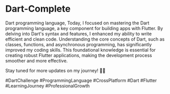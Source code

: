 # Dart-Complete
Dart programming language,
Today, I focused on mastering the Dart programming language, a key component for building apps with Flutter. By delving into Dart's syntax and features, I enhanced my ability to write efficient and clean code. Understanding the core concepts of Dart, such as classes, functions, and asynchronous programming, has significantly improved my coding skills. This foundational knowledge is essential for creating robust Flutter applications, making the development process smoother and more effective.

Stay tuned for more updates on my journey! 🚀📱

#DartChallenge #ProgrammingLanguage #CrossPlatform #Dart #Flutter #LearningJourney #ProfessionalGrowth
